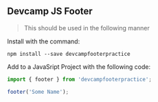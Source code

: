 ## Devcamp JS Footer

>This should be used in the following manner

Install with the command:

```
npm install --save devcampfooterpractice
```

Add to a JavaSript Project with the following code:

```javascript
import { footer } from 'devcampfooterpractice';

footer('Some Name');
```